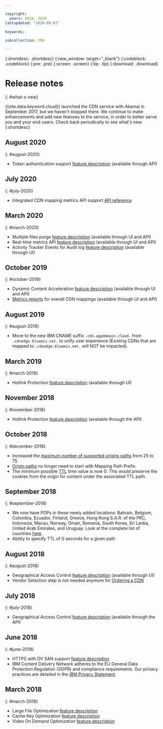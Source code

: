 ```yaml
---

copyright:
  years: 2018, 2020
lastupdated: "2020-09-01"

keywords:

subcollection: CDN

---
```


{:shortdesc: .shortdesc}
{:new_window: target="_blank"}
{:codeblock: .codeblock}
{:pre: .pre}
{:screen: .screen}
{:tip: .tip}
{:download: .download}

# Release notes
{: #what-s-new}

{{site.data.keyword.cloud}} launched the CDN service with Akamai in September 2017, but we haven't stopped there. We continue to make enhancements and add new features to the service, in order to better serve you and your end-users. Check back periodically to see what's new.
{:shortdesc}

## August 2020
{: #august-2020}

  * Token authentication support [feature description](/docs/CDN?topic=CDN-about-content-delivery-networks-cdn-#token-authentication) (available through API)

## July 2020
{: #july-2020}

  * Integrated CDN mapping metrics API support [API reference](/docs/CDN?topic=CDN-cdn-api-reference#getmappingintegratedmetrics)

## March 2020
{: #march-2020}

  * Multiple files purge [feature description](/docs/CDN?topic=CDN-about-content-delivery-networks-cdn-#purge-cached-content) (available through UI and API)
  * Real-time metrics API [feature description](/docs/CDN?topic=CDN-metrics) (available through UI and API)
  * Activity Tracker Events for Audit log [feature description](/docs/CDN?topic=CDN-at_events) (available through UI)

## October 2019
{: #october-2019}

  * Dynamic Content Acceleration [feature description](/docs/CDN?topic=CDN-about-content-delivery-networks-cdn-#dynamic-content-acceleration-description) (available through UI and API)
  * [Metrics reports](/docs/CDN?topic=CDN-metrics) for overall CDN mappings (available through UI and API)

## August 2019
{: #august-2019}

  * Move to the new IBM CNAME suffix `.cdn.appdomain.cloud.` from `.cdnedge.bluemix.net.` to unify user experience (Existing CDNs that are mapped to `.cdnedge.bluemix.net.` will NOT be impacted).

## March 2019
{: #march-2019}

  * Hotlink Protection [feature description](/docs/CDN?topic=CDN-about-content-delivery-networks-cdn-#hotlink-protection) (available through UI)

## November 2018
{: #november-2018}

  * Hotlink Protection [feature description](/docs/CDN?topic=CDN-about-content-delivery-networks-cdn-#hotlink-protection) (available through the API)

## October 2018
{: #december-2018}

  * Increased the [maximum number of supported origins paths](/docs/CDN?topic=CDN-known-limitations#known-limitations) from 25 to 75
  * [Origin paths](/docs/CDN?topic=CDN-adding-origin-path-details) no longer need to start with Mapping Path Prefix.
  * The minimum possible [TTL](/docs/CDN?topic=CDN-setting-content-caching-time-using-time-to-live) time value is now 0. This would preserve the cookies from the origin for content under the associated TTL path.

## September 2018
{: #september-2018}

  * We now have POPs in these newly added locations: Bahrain, Belgium, Colombia, Ecuador, Finland, Greece, Hong Kong S.A.R. of the PRC, Indonesia, Macau, Norway, Oman, Romania, South Korea, Sri Lanka, United Arab Emirates, and Uruguay. Look at the complete list of countries [here](/docs/CDN?topic=CDN-list-of-edge-servers#list-of-edge-servers).
  * Ability to specify TTL of 0 seconds for a given path

## August 2018
{: #august-2018}

  * Geographical Access Control [feature description](/docs/CDN?topic=CDN-about-content-delivery-networks-cdn-#geographical-access-control) (available through UI)
  * Vendor Selection step is not needed anymore for [Ordering a CDN](/docs/CDN?topic=CDN-order-a-cdn)

## July 2018
{: #july-2018}

  * Geographical Access Control [feature description](/docs/CDN?topic=CDN-about-content-delivery-networks-cdn-#geographical-access-control) (available through the API)

## June 2018
{: #june-2018}

  * HTTPS with DV SAN support [feature description](/docs/CDN?topic=CDN-about-content-delivery-networks-cdn-#https-protocol-support)
  * IBM Content Delivery Network adheres to the EU General Data Protection Regulation (GDPR) and compliance requirements. Our privacy practices are detailed in the [IBM Privacy Statement](https://www.ibm.com/privacy/us/en/).

## March 2018
{: #march-2018}

  * Large File Optimization [feature description](/docs/CDN?topic=CDN-about-content-delivery-networks-cdn-#large-file-optimization)
  * Cache Key Optimization [feature description](/docs/CDN?topic=CDN-about-content-delivery-networks-cdn-#cache-key-optimization)
  * Video On Demand Optimization [feature description](/docs/CDN?topic=CDN-about-content-delivery-networks-cdn-#video-on-demand)
